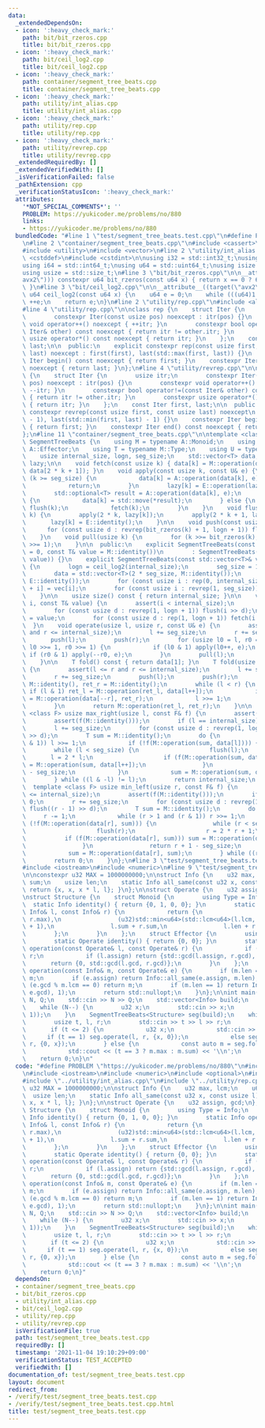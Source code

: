 ```yaml
---
data:
  _extendedDependsOn:
  - icon: ':heavy_check_mark:'
    path: bit/bit_rzeros.cpp
    title: bit/bit_rzeros.cpp
  - icon: ':heavy_check_mark:'
    path: bit/ceil_log2.cpp
    title: bit/ceil_log2.cpp
  - icon: ':heavy_check_mark:'
    path: container/segment_tree_beats.cpp
    title: container/segment_tree_beats.cpp
  - icon: ':heavy_check_mark:'
    path: utility/int_alias.cpp
    title: utility/int_alias.cpp
  - icon: ':heavy_check_mark:'
    path: utility/rep.cpp
    title: utility/rep.cpp
  - icon: ':heavy_check_mark:'
    path: utility/revrep.cpp
    title: utility/revrep.cpp
  _extendedRequiredBy: []
  _extendedVerifiedWith: []
  _isVerificationFailed: false
  _pathExtension: cpp
  _verificationStatusIcon: ':heavy_check_mark:'
  attributes:
    '*NOT_SPECIAL_COMMENTS*': ''
    PROBLEM: https://yukicoder.me/problems/no/880
    links:
    - https://yukicoder.me/problems/no/880
  bundledCode: "#line 1 \"test/segment_tree_beats.test.cpp\"\n#define PROBLEM \"https://yukicoder.me/problems/no/880\"\
    \n#line 2 \"container/segment_tree_beats.cpp\"\n#include <cassert>\n#include <optional>\n\
    #include <utility>\n#include <vector>\n#line 2 \"utility/int_alias.cpp\"\n#include\
    \ <cstddef>\n#include <cstdint>\n\nusing i32 = std::int32_t;\nusing u32 = std::uint32_t;\n\
    using i64 = std::int64_t;\nusing u64 = std::uint64_t;\nusing isize = std::ptrdiff_t;\n\
    using usize = std::size_t;\n#line 3 \"bit/bit_rzeros.cpp\"\n\n__attribute__((target(\"\
    avx2\"))) constexpr u64 bit_rzeros(const u64 x) { return x == 0 ? 64 : __builtin_ctzll(x);\
    \ }\n#line 3 \"bit/ceil_log2.cpp\"\n\n__attribute__((target(\"avx2\"))) constexpr\
    \ u64 ceil_log2(const u64 x) {\n    u64 e = 0;\n    while (((u64)1 << e) < x)\
    \ ++e;\n    return e;\n}\n#line 2 \"utility/rep.cpp\"\n#include <algorithm>\n\
    #line 4 \"utility/rep.cpp\"\n\nclass rep {\n    struct Iter {\n        usize itr;\n\
    \        constexpr Iter(const usize pos) noexcept : itr(pos) {}\n        constexpr\
    \ void operator++() noexcept { ++itr; }\n        constexpr bool operator!=(const\
    \ Iter& other) const noexcept { return itr != other.itr; }\n        constexpr\
    \ usize operator*() const noexcept { return itr; }\n    };\n    const Iter first,\
    \ last;\n\n  public:\n    explicit constexpr rep(const usize first, const usize\
    \ last) noexcept : first(first), last(std::max(first, last)) {}\n    constexpr\
    \ Iter begin() const noexcept { return first; }\n    constexpr Iter end() const\
    \ noexcept { return last; }\n};\n#line 4 \"utility/revrep.cpp\"\n\nclass revrep\
    \ {\n    struct Iter {\n        usize itr;\n        constexpr Iter(const usize\
    \ pos) noexcept : itr(pos) {}\n        constexpr void operator++() noexcept {\
    \ --itr; }\n        constexpr bool operator!=(const Iter& other) const noexcept\
    \ { return itr != other.itr; }\n        constexpr usize operator*() const noexcept\
    \ { return itr; }\n    };\n    const Iter first, last;\n\n  public:\n    explicit\
    \ constexpr revrep(const usize first, const usize last) noexcept\n        : first(last\
    \ - 1), last(std::min(first, last) - 1) {}\n    constexpr Iter begin() const noexcept\
    \ { return first; }\n    constexpr Iter end() const noexcept { return last; }\n\
    };\n#line 11 \"container/segment_tree_beats.cpp\"\n\ntemplate <class A> class\
    \ SegmentTreeBeats {\n    using M = typename A::Monoid;\n    using E = typename\
    \ A::Effector;\n    using T = typename M::Type;\n    using U = typename E::Type;\n\
    \    usize internal_size, logn, seg_size;\n    std::vector<T> data;\n    std::vector<U>\
    \ lazy;\n\n    void fetch(const usize k) { data[k] = M::operation(data[2 * k],\
    \ data[2 * k + 1]); }\n    void apply(const usize k, const U& e) {\n        if\
    \ (k >= seg_size) {\n            data[k] = A::operation(data[k], e).value();\n\
    \            return;\n        }\n        lazy[k] = E::operation(lazy[k], e);\n\
    \        std::optional<T> result = A::operation(data[k], e);\n        if (result)\
    \ {\n            data[k] = std::move(*result);\n        } else {\n           \
    \ flush(k);\n            fetch(k);\n        }\n    }\n    void flush(const usize\
    \ k) {\n        apply(2 * k, lazy[k]);\n        apply(2 * k + 1, lazy[k]);\n \
    \       lazy[k] = E::identity();\n    }\n\n    void push(const usize k) {\n  \
    \      for (const usize d : revrep(bit_rzeros(k) + 1, logn + 1)) flush(k >> d);\n\
    \    }\n    void pull(usize k) {\n        for (k >>= bit_rzeros(k); k > 1;) fetch(k\
    \ >>= 1);\n    }\n\n  public:\n    explicit SegmentTreeBeats(const usize size\
    \ = 0, const T& value = M::identity())\n        : SegmentTreeBeats(std::vector<T>(size,\
    \ value)) {}\n    explicit SegmentTreeBeats(const std::vector<T>& vec) : internal_size(vec.size())\
    \ {\n        logn = ceil_log2(internal_size);\n        seg_size = 1 << logn;\n\
    \        data = std::vector<T>(2 * seg_size, M::identity());\n        lazy = std::vector<U>(seg_size,\
    \ E::identity());\n        for (const usize i : rep(0, internal_size)) data[seg_size\
    \ + i] = vec[i];\n        for (const usize i : revrep(1, seg_size)) fetch(i);\n\
    \    }\n\n    usize size() const { return internal_size; }\n\n    void assign(usize\
    \ i, const T& value) {\n        assert(i < internal_size);\n        i += seg_size;\n\
    \        for (const usize d : revrep(1, logn + 1)) flush(i >> d);\n        data[i]\
    \ = value;\n        for (const usize d : rep(1, logn + 1)) fetch(i >> d);\n  \
    \  }\n    void operate(usize l, usize r, const U& e) {\n        assert(l <= r\
    \ and r <= internal_size);\n        l += seg_size;\n        r += seg_size;\n \
    \       push(l);\n        push(r);\n        for (usize l0 = l, r0 = r; l0 < r0;\
    \ l0 >>= 1, r0 >>= 1) {\n            if (l0 & 1) apply(l0++, e);\n           \
    \ if (r0 & 1) apply(--r0, e);\n        }\n        pull(l);\n        pull(r);\n\
    \    }\n\n    T fold() const { return data[1]; }\n    T fold(usize l, usize r)\
    \ {\n        assert(l <= r and r <= internal_size);\n        l += seg_size;\n\
    \        r += seg_size;\n        push(l);\n        push(r);\n        T ret_l =\
    \ M::identity(), ret_r = M::identity();\n        while (l < r) {\n           \
    \ if (l & 1) ret_l = M::operation(ret_l, data[l++]);\n            if (r & 1) ret_r\
    \ = M::operation(data[--r], ret_r);\n            l >>= 1;\n            r >>= 1;\n\
    \        }\n        return M::operation(ret_l, ret_r);\n    }\n\n    template\
    \ <class F> usize max_right(usize l, const F& f) {\n        assert(l <= internal_size);\n\
    \        assert(f(M::identity()));\n        if (l == internal_size) return internal_size;\n\
    \        l += seg_size;\n        for (const usize d : revrep(1, logn + 1)) flush(l\
    \ >> d);\n        T sum = M::identity();\n        do {\n            while (!(l\
    \ & 1)) l >>= 1;\n            if (!f(M::operation(sum, data[l]))) {\n        \
    \        while (l < seg_size) {\n                    flush(l);\n             \
    \       l = 2 * l;\n                    if (f(M::operation(sum, data[l]))) sum\
    \ = M::operation(sum, data[l++]);\n                }\n                return l\
    \ - seg_size;\n            }\n            sum = M::operation(sum, data[l++]);\n\
    \        } while ((l & -l) != l);\n        return internal_size;\n    }\n\n  \
    \  template <class F> usize min_left(usize r, const F& f) {\n        assert(r\
    \ <= internal_size);\n        assert(f(M::identity()));\n        if (r == 0) return\
    \ 0;\n        r += seg_size;\n        for (const usize d : revrep(1, logn + 1))\
    \ flush((r - 1) >> d);\n        T sum = M::identity();\n        do {\n       \
    \     r -= 1;\n            while (r > 1 and (r & 1)) r >>= 1;\n            if\
    \ (!f(M::operation(data[r], sum))) {\n                while (r < seg_size) {\n\
    \                    flush(r);\n                    r = 2 * r + 1;\n         \
    \           if (f(M::operation(data[r], sum))) sum = M::operation(data[r--], sum);\n\
    \                }\n                return r + 1 - seg_size;\n            }\n\
    \            sum = M::operation(data[r], sum);\n        } while ((r & -r) != r);\n\
    \        return 0;\n    }\n};\n#line 3 \"test/segment_tree_beats.test.cpp\"\n\
    #include <iostream>\n#include <numeric>\n#line 9 \"test/segment_tree_beats.test.cpp\"\
    \n\nconstexpr u32 MAX = 1000000000;\n\nstruct Info {\n    u32 max, lcm;\n    u64\
    \ sum;\n    usize len;\n    static Info all_same(const u32 x, const usize l) {\
    \ return {x, x, x * l, l}; }\n};\n\nstruct Operate {\n    u32 assign, gcd;\n};\n\
    \nstruct Structure {\n    struct Monoid {\n        using Type = Info;\n      \
    \  static Info identity() { return {0, 1, 0, 0}; }\n        static Info operation(const\
    \ Info& l, const Info& r) {\n            return {\n                std::max(l.max,\
    \ r.max),\n                (u32)std::min<u64>(std::lcm<u64>(l.lcm, r.lcm), MAX\
    \ + 1),\n                l.sum + r.sum,\n                l.len + r.len,\n    \
    \        };\n        }\n    };\n    struct Effector {\n        using Type = Operate;\n\
    \        static Operate identity() { return {0, 0}; }\n        static Operate\
    \ operation(const Operate& l, const Operate& r) {\n            if (r.assign) return\
    \ r;\n            if (l.assign) return {std::gcd(l.assign, r.gcd), 0};\n     \
    \       return {0, std::gcd(l.gcd, r.gcd)};\n        }\n    };\n    static std::optional<Info>\
    \ operation(const Info& m, const Operate& e) {\n        if (m.len == 0) return\
    \ m;\n        if (e.assign) return Info::all_same(e.assign, m.len);\n        if\
    \ (e.gcd % m.lcm == 0) return m;\n        if (m.len == 1) return Info::all_same(std::gcd(m.max,\
    \ e.gcd), 1);\n        return std::nullopt;\n    }\n};\n\nint main() {\n    usize\
    \ N, Q;\n    std::cin >> N >> Q;\n    std::vector<Info> build;\n    build.reserve(N);\n\
    \    while (N--) {\n        u32 x;\n        std::cin >> x;\n        build.push_back(Info::all_same(x,\
    \ 1));\n    }\n    SegmentTreeBeats<Structure> seg(build);\n    while (Q--) {\n\
    \        usize t, l, r;\n        std::cin >> t >> l >> r;\n        l -= 1;\n \
    \       if (t <= 2) {\n            u32 x;\n            std::cin >> x;\n      \
    \      if (t == 1) seg.operate(l, r, {x, 0});\n            else seg.operate(l,\
    \ r, {0, x});\n        } else {\n            const auto m = seg.fold(l, r);\n\
    \            std::cout << (t == 3 ? m.max : m.sum) << '\\n';\n        }\n    }\n\
    \    return 0;\n}\n"
  code: "#define PROBLEM \"https://yukicoder.me/problems/no/880\"\n#include \"../container/segment_tree_beats.cpp\"\
    \n#include <iostream>\n#include <numeric>\n#include <optional>\n#include <vector>\n\
    #include \"../utility/int_alias.cpp\"\n#include \"../utility/rep.cpp\"\n\nconstexpr\
    \ u32 MAX = 1000000000;\n\nstruct Info {\n    u32 max, lcm;\n    u64 sum;\n  \
    \  usize len;\n    static Info all_same(const u32 x, const usize l) { return {x,\
    \ x, x * l, l}; }\n};\n\nstruct Operate {\n    u32 assign, gcd;\n};\n\nstruct\
    \ Structure {\n    struct Monoid {\n        using Type = Info;\n        static\
    \ Info identity() { return {0, 1, 0, 0}; }\n        static Info operation(const\
    \ Info& l, const Info& r) {\n            return {\n                std::max(l.max,\
    \ r.max),\n                (u32)std::min<u64>(std::lcm<u64>(l.lcm, r.lcm), MAX\
    \ + 1),\n                l.sum + r.sum,\n                l.len + r.len,\n    \
    \        };\n        }\n    };\n    struct Effector {\n        using Type = Operate;\n\
    \        static Operate identity() { return {0, 0}; }\n        static Operate\
    \ operation(const Operate& l, const Operate& r) {\n            if (r.assign) return\
    \ r;\n            if (l.assign) return {std::gcd(l.assign, r.gcd), 0};\n     \
    \       return {0, std::gcd(l.gcd, r.gcd)};\n        }\n    };\n    static std::optional<Info>\
    \ operation(const Info& m, const Operate& e) {\n        if (m.len == 0) return\
    \ m;\n        if (e.assign) return Info::all_same(e.assign, m.len);\n        if\
    \ (e.gcd % m.lcm == 0) return m;\n        if (m.len == 1) return Info::all_same(std::gcd(m.max,\
    \ e.gcd), 1);\n        return std::nullopt;\n    }\n};\n\nint main() {\n    usize\
    \ N, Q;\n    std::cin >> N >> Q;\n    std::vector<Info> build;\n    build.reserve(N);\n\
    \    while (N--) {\n        u32 x;\n        std::cin >> x;\n        build.push_back(Info::all_same(x,\
    \ 1));\n    }\n    SegmentTreeBeats<Structure> seg(build);\n    while (Q--) {\n\
    \        usize t, l, r;\n        std::cin >> t >> l >> r;\n        l -= 1;\n \
    \       if (t <= 2) {\n            u32 x;\n            std::cin >> x;\n      \
    \      if (t == 1) seg.operate(l, r, {x, 0});\n            else seg.operate(l,\
    \ r, {0, x});\n        } else {\n            const auto m = seg.fold(l, r);\n\
    \            std::cout << (t == 3 ? m.max : m.sum) << '\\n';\n        }\n    }\n\
    \    return 0;\n}"
  dependsOn:
  - container/segment_tree_beats.cpp
  - bit/bit_rzeros.cpp
  - utility/int_alias.cpp
  - bit/ceil_log2.cpp
  - utility/rep.cpp
  - utility/revrep.cpp
  isVerificationFile: true
  path: test/segment_tree_beats.test.cpp
  requiredBy: []
  timestamp: '2021-11-04 19:10:29+09:00'
  verificationStatus: TEST_ACCEPTED
  verifiedWith: []
documentation_of: test/segment_tree_beats.test.cpp
layout: document
redirect_from:
- /verify/test/segment_tree_beats.test.cpp
- /verify/test/segment_tree_beats.test.cpp.html
title: test/segment_tree_beats.test.cpp
---
```

